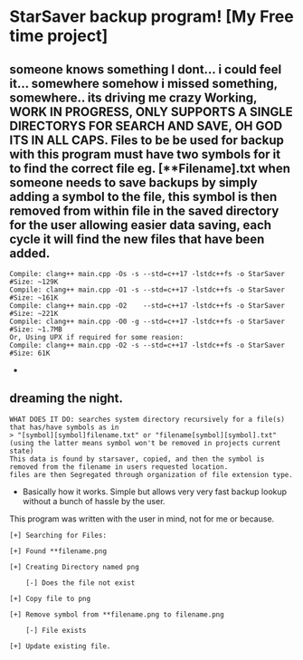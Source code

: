 # StarSaver backup program! [My Free time project]
someone knows something I dont... i could feel it... somewhere somehow i missed something, somewhere.. its driving me crazy
Working, WORK IN PROGRESS, ONLY SUPPORTS A SINGLE DIRECTORYS FOR SEARCH AND SAVE, OH GOD ITS IN ALL CAPS. 
Files to be be used for backup with this program must have two symbols for it to find the correct file eg. [**Filename].txt
when someone needs to save backups by simply adding a symbol to the file, this symbol is then removed from within file in the saved directory
for the user allowing easier data saving, each cycle it will find the new files that have been added. 
-
    Compile: clang++ main.cpp -Os -s --std=c++17 -lstdc++fs -o StarSaver          #Size: ~129K
    Compile: clang++ main.cpp -O1 -s --std=c++17 -lstdc++fs -o StarSaver          #Size: ~161K
    Compile: clang++ main.cpp -O2    --std=c++17 -lstdc++fs -o StarSaver          #Size: ~221K
    Compile: clang++ main.cpp -O0 -g --std=c++17 -lstdc++fs -o StarSaver          #Size: ~1.7MB
    Or, Using UPX if required for some reasion:
    Compile: clang++ main.cpp -O2 -s --std=c++17 -lstdc++fs -o StarSaver          #Size: 61K

-
dreaming the night. 
- 
    WHAT DOES IT DO: searches system directory recursively for a file(s) that has/have symbols as in
    > "[symbol][symbol]filename.txt" or "filename[symbol][symbol].txt" 
    (using the latter means symbol won't be removed in projects current state)
    This data is found by starsaver, copied, and then the symbol is removed from the filename in users requested location. 
    files are then Segregated through organization of file extension type. 
 -   
     Basically how it works. Simple but allows very very fast backup lookup without a bunch of hassle by the user. 
     
This program was written with the user in mind, not for me or because.

    [+] Searching for Files:
    
    [+] Found **filename.png
    
    [+] Creating Directory named png
    
        [-] Does the file not exist
    
    [+] Copy file to png
    
    [+] Remove symbol from **filename.png to filename.png 
    
        [-] File exists
    
    [+] Update existing file.
